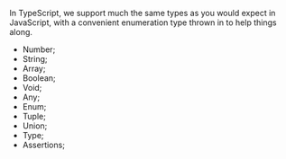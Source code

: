 In TypeScript, we support much the same types as you would expect in JavaScript, with a convenient enumeration type thrown in to help things along.

- Number;
- String;
- Array;
- Boolean;
- Void;
- Any;
- Enum;
- Tuple;
- Union;
- Type;
- Assertions;
